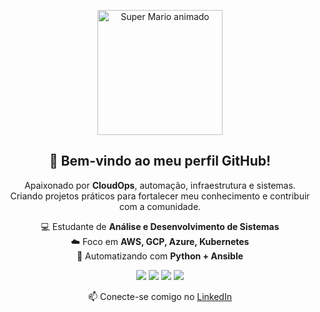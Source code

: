 <p align="center">
  <img src="https://i.postimg.cc/NFWBR6zh/mario-1.gif" width="200" alt="Super Mario animado" />
</p>


<h2 align="center">🚀 Bem-vindo ao meu perfil GitHub!</h2>

<p align="center">
  Apaixonado por <strong>CloudOps</strong>, automação, infraestrutura e sistemas.<br>
  Criando projetos práticos para fortalecer meu conhecimento e contribuir com a comunidade.
</p>

<p align="center">
  💻 Estudante de <strong>Análise e Desenvolvimento de Sistemas</strong><br>
  ☁️ Foco em <strong>AWS, GCP, Azure, Kubernetes</strong><br>
  🔧 Automatizando com <strong>Python + Ansible</strong>
</p>

<p align="center">
  <img src="https://img.shields.io/badge/Python-3776AB?style=flat&logo=python&logoColor=white"/>
  <img src="https://img.shields.io/badge/Ansible-EE0000?style=flat&logo=ansible&logoColor=white"/>
  <img src="https://img.shields.io/badge/Kubernetes-326CE5?style=flat&logo=kubernetes&logoColor=white"/>
  <img src="https://img.shields.io/badge/GitHub-100000?style=flat&logo=github&logoColor=white"/>
</p>

<p align="center">
  📫 Conecte-se comigo no <a href="https://www.linkedin.com/in/isaacsmc/">LinkedIn</a>
</p>
